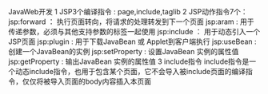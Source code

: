 JavaWeb开发
1 JSP3个编译指令 : page,include,taglib
2 JSP动作指令7个：
jsp:forward ： 执行页面转向，将请求的处理转发到下一个页面
jsp:aram : 用于传递参数，必须与其他支持参数的标签一起使用
jsp:include ： 用于动态引入一个JSP页面
jsp:plugin : 用于下载JavaBean 或 Applet到客户端执行
jsp:useBean : 创建一个JavaBean的实例
jsp:setProperty : 设置JavaBean 实例的属性值
jsp:getProperty : 输出JavaBean 实例的属性值
3 include指令
include指令是一个动态include指令，也用于包含某个页面，它不会导入被include页面的编译指令，仅仅将被导入页面的body内容插入本页面